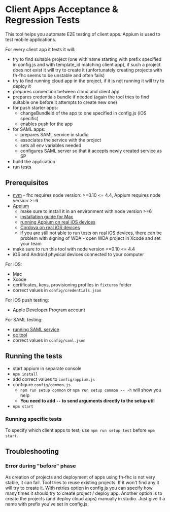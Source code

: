 # Client Apps Acceptance & Regression Tests

This tool helps you automate E2E testing of client apps. Appium is used to test mobile applications.

For every client app it tests it will:
* try to find suitable project (one with name starting with prefix specified in config.js and with template_id matching client app), if such a project does not exist it will try to create it (unfortunately creating projects with fh-fhc seems to be unstable and often fails)
* try to find running cloud app in the project, if it is not running it will try to deploy it
* prepares connection between cloud and client app
* prepares credentials bundle if needed (again the tool tries to find suitable one before it attempts to create new one)
* for push starter apps:
  * changeBundleId of the app to one specified in config.js (iOS specific)
  * enables push for the app
* for SAML apps:
  * prepares SAML service in studio
  * associates the service with the project
  * sets all env variables needed
  * configures SAML server so that it accepts newly created service as SP
* build the application
* run tests

## Prerequisites

* [nvm](https://github.com/creationix/nvm) - fhc requires node version: >=0.10 <= 4.4, Appium requires node version >=6
* [Appium](http://appium.io/)
  * make sure to install it in an environment with node version >=6
  * [installation guide for Mac](http://appium.io/slate/en/master/?ruby#running-appium-on-mac-os-x)
  * [running Appium on real iOS devices](http://appium.io/slate/en/master/?ruby#appium-on-real-ios-devices)
  * [Cordova on real iOS devices](http://appium.io/slate/en/master/?ruby#execution-against-a-real-ios-device)
  * if you are still not able to run tests on real iOS devices, there can be problem with signing of WDA - open WDA project in Xcode and set your team
* make sure to run this tool with node version >=0.10 <= 4.4
* iOS and Android physical devices connected to your computer

For iOS:
* Mac
* Xcode
* certificates, keys, provisioning profiles in `fixtures` folder
* correct values in `config/credentials.json`

For iOS push testing:
* Apple Developer Program account

For SAML testing:
* [running SAML service](https://github.com/fheng/help/blob/master/developer_guides/clientsdk/5.clientsdk_templates.md)
* [oc tool](https://docs.openshift.com/enterprise/3.1/cli_reference/get_started_cli.html)
* correct values in `config/saml.json`

## Running the tests

* start appium in separate console
* `npm install`
* add correct values to `config/appium.js`
* configure `config/common.js`
  * `npm run setup common` or `npm run setup common -- -h` will show you help
  * **You need to add `--` to send arguments directly to the setup util** 
* `npm start`

### Running specific tests

To specify which client apps to test, use `npm run setup test` before `npm start`.

## Troubleshooting

### Error during "before" phase

As creation of projects and deployment of apps using fh-fhc is not very stable, it can fail. Tool tries to reuse existing projects. If it won't find any it will try to create it. With retries option in config.js you can specify how many times it should try to create project / deploy app. Another option is to create the projects (and deploy cloud apps) manually in studio. Just give it a name with prefix you've set in config.js.
